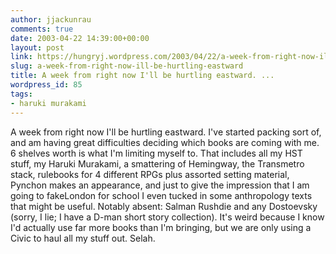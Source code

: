 ```yaml
---
author: jjackunrau
comments: true
date: 2003-04-22 14:39:00+00:00
layout: post
link: https://hungryj.wordpress.com/2003/04/22/a-week-from-right-now-ill-be-hurtling-eastward/
slug: a-week-from-right-now-ill-be-hurtling-eastward
title: A week from right now I'll be hurtling eastward. ...
wordpress_id: 85
tags:
- haruki murakami
---
```


A week from right now I'll be hurtling eastward.  I've started packing sort of, and am having great difficulties deciding which books are coming with me.  6 shelves worth is what I'm limiting myself to.  That includes all my HST stuff, my Haruki Murakami, a smattering of Hemingway, the Transmetro stack, rulebooks for 4 different RPGs plus assorted setting material, Pynchon makes an appearance, and just to give the impression that I am going to fakeLondon for school I even tucked in some anthropology texts that might be useful.  Notably absent: Salman Rushdie and any Dostoevsky (sorry, I lie; I have a D-man short story collection).  It's weird because I know I'd actually use far more books than I'm bringing, but we are only using a Civic to haul all my stuff out.  Selah.
